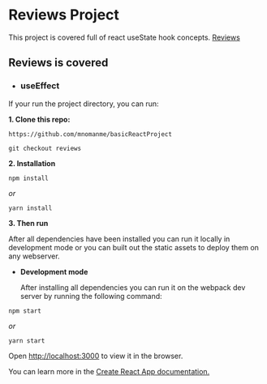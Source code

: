 # Reviews Project

This project is covered full of react useState hook concepts. [Reviews]()

## Reviews is covered

- ### useEffect

If your run the project directory, you can run:

**1. Clone this repo:**

```git
https://github.com/mnomanme/basicReactProject
```

```git
git checkout reviews
```

**2. Installation**

```npm
npm install
```

_or_

```yarn
yarn install
```

**3. Then run**

After all dependencies have been installed you can run it locally in development mode or you can built out the static assets to deploy them on any webserver.

- **Development mode**

  After installing all dependencies you can run it on the webpack dev server by running the following command:

```npm
npm start
```

_or_

```yarn
yarn start
```

Open <http://localhost:3000> to view it in the browser.

You can learn more in the [Create React App documentation.](https://create-react-app.dev/docs/getting-started/)
